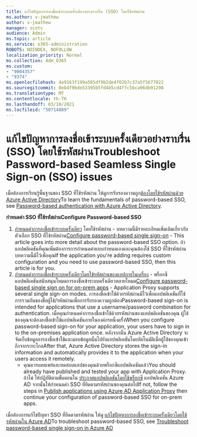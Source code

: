 ```yaml
---
title: แก้ไขปัญหาการลงชื่อเข้าระบบครั้งเดียวอย่างราบรื่น (SSO) โดยใช้รหัสผ่าน
ms.author: v-jmathew
author: v-jmathew
manager: scotv
audience: Admin
ms.topic: article
ms.service: o365-administration
ROBOTS: NOINDEX, NOFOLLOW
localization_priority: Normal
ms.collection: Adm_O365
ms.custom:
- "9004357"
- "9374"
ms.openlocfilehash: 4a9163f199a505df9b2de4f02b7c37a5f5677022
ms.sourcegitcommit: 0eb4f9bde53395b5fd4b5cd4ffc56ca96db91298
ms.translationtype: MT
ms.contentlocale: th-TH
ms.lasthandoff: 03/10/2021
ms.locfileid: "50714889"
---
```

# <a name="troubleshoot-password-based-seamless-single-sign-on-sso-issues"></a><span data-ttu-id="75b30-102">แก้ไขปัญหาการลงชื่อเข้าระบบครั้งเดียวอย่างราบรื่น (SSO) โดยใช้รหัสผ่าน</span><span class="sxs-lookup"><span data-stu-id="75b30-102">Troubleshoot Password-based Seamless Single Sign-on (SSO) issues</span></span>

<span data-ttu-id="75b30-103">เมื่อต้องการเรียนรู้พื้นฐานของ SSO ที่ใช้รหัสผ่าน ให้ดูการรับรองความถูก[ต้องโดยใช้รหัสผ่านด้วย Azure Active Directory](https://docs.microsoft.com/azure/active-directory/fundamentals/auth-password-based-sso)</span><span class="sxs-lookup"><span data-stu-id="75b30-103">To learn the fundamentals of password-based SSO, see [Password-based authentication with Azure Active Directory](https://docs.microsoft.com/azure/active-directory/fundamentals/auth-password-based-sso).</span></span>

<span data-ttu-id="75b30-104">**กําหนดค่า SSO ที่ใช้รหัสผ่าน**</span><span class="sxs-lookup"><span data-stu-id="75b30-104">**Configure Password-based SSO**</span></span>

1. <span data-ttu-id="75b30-105">[กําหนดค่าการลงชื่อเข้าระบบครั้งเดียว](https://docs.microsoft.com/azure/active-directory/manage-apps/configure-password-single-sign-on-non-gallery-applications) โดยใช้รหัสผ่าน - บทความนี้มีรายละเอียดเพิ่มเติมเกี่ยวกับตัวเลือก SSO ที่ใช้รหัสผ่าน</span><span class="sxs-lookup"><span data-stu-id="75b30-105">[Configure password-based single sign-on](https://docs.microsoft.com/azure/active-directory/manage-apps/configure-password-single-sign-on-non-gallery-applications) - This article goes into more detail about the password-based SSO option.</span></span> <span data-ttu-id="75b30-106">ถ้าแอปพลิเคชันที่คุณเพิ่มต้องการการกําหนดค่าแบบกําหนดเองและคุณต้องใช้ SSO ที่ใช้รหัสผ่าน บทความนี้มีไว้เพื่อคุณ</span><span class="sxs-lookup"><span data-stu-id="75b30-106">If the application you're adding requires custom configuration and you need to use password-based SSO, then this article is for you.</span></span>
2. <span data-ttu-id="75b30-107">[กําหนดค่าการลงชื่อเข้าระบบครั้งเดียวโดยใช้รหัสผ่านของแอปภายในเครื่อง](https://docs.microsoft.com/azure/active-directory/manage-apps/application-proxy-configure-single-sign-on-password-vaulting) - พร็อกซีแอปพลิเคชันสนับสนุนโหมดการลงชื่อเข้าระบบครั้งเดียวหลายโหมด</span><span class="sxs-lookup"><span data-stu-id="75b30-107">[Configure password-based single sign on for on-prem apps](https://docs.microsoft.com/azure/active-directory/manage-apps/application-proxy-configure-single-sign-on-password-vaulting) - Application Proxy supports several single sign-on modes.</span></span> <span data-ttu-id="75b30-108">การลงชื่อเข้าใช้ด้วยรหัสผ่านมีไว้เพื่อแอปพลิเคชันที่ใช้การรวมกันของชื่อผู้ใช้/รหัสผ่านเพื่อการรับรองความถูกต้อง</span><span class="sxs-lookup"><span data-stu-id="75b30-108">Password-based sign-on is intended for applications that use a username/password combination for authentication.</span></span> <span data-ttu-id="75b30-109">เมื่อคุณกําหนดค่าการลงชื่อเข้าใช้ด้วยรหัสผ่านของแอปพลิเคชันของคุณ ผู้ใช้ของคุณจะต้องลงชื่อเข้าใช้แอปพลิเคชันภายในองค์กรหนึ่งครั้ง</span><span class="sxs-lookup"><span data-stu-id="75b30-109">When you configure password-based sign-on for your application, your users have to sign in to the on-premises application once.</span></span> <span data-ttu-id="75b30-110">หลังจากนั้น Azure Active Directory จะจัดเก็บข้อมูลการลงชื่อเข้าใช้และมอบข้อมูลนั้นไปยังแอปพลิเคชันโดยอัตโนมัติเมื่อผู้ใช้ของคุณเข้าถึงจากระยะไกล</span><span class="sxs-lookup"><span data-stu-id="75b30-110">After that, Azure Active Directory stores the sign-in information and automatically provides it to the application when your users access it remotely.</span></span>
    - <span data-ttu-id="75b30-111">คุณควรเผยแพร่และทดสอบแอปของคุณด้วยพร็อกซีแอปพลิเคชันแล้ว</span><span class="sxs-lookup"><span data-stu-id="75b30-111">You should already have published and tested your app with Application Proxy.</span></span> <span data-ttu-id="75b30-112">ถ้าไม่ ให้ปฏิบัติตามขั้นตอนใน [ประกาศแอปพลิเคชันโดยใช้พร็อกซี](https://docs.microsoft.com/azure/active-directory/manage-apps/application-proxy-add-on-premises-application) แอปพลิเคชัน Azure AD จากนั้นให้กําหนดค่า SSO ที่ยึดตามรหัสผ่านของคุณต่อไป</span><span class="sxs-lookup"><span data-stu-id="75b30-112">If not, follow the steps in [Publish applications using Azure AD Application Proxy](https://docs.microsoft.com/azure/active-directory/manage-apps/application-proxy-add-on-premises-application) then continue your configuration of password-based SSO for on-prem apps.</span></span>

<span data-ttu-id="75b30-113">เมื่อต้องการแก้ไขปัญหา SSO ที่ยึดตามรหัสผ่าน ให้ดู [แก้ไขปัญหาการลงชื่อเข้าระบบครั้งเดียวโดยใช้รหัสผ่านใน Azure AD](https://docs.microsoft.com/azure/active-directory/manage-apps/troubleshoot-password-based-sso)</span><span class="sxs-lookup"><span data-stu-id="75b30-113">To troubleshoot password-based SSO, see [Troubleshoot password-based single sign-on in Azure AD](https://docs.microsoft.com/azure/active-directory/manage-apps/troubleshoot-password-based-sso)</span></span>
